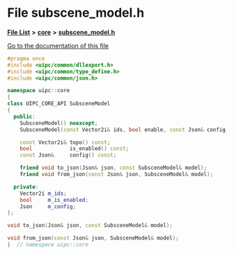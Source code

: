 

# File subscene\_model.h

[**File List**](files.md) **>** [**core**](dir_eca9d1283f7cad9ff89c5ab44937d4d9.md) **>** [**subscene\_model.h**](subscene__model_8h.md)

[Go to the documentation of this file](subscene__model_8h.md)


```C++
#pragma once
#include <uipc/common/dllexport.h>
#include <uipc/common/type_define.h>
#include <uipc/common/json.h>

namespace uipc::core
{
class UIPC_CORE_API SubsceneModel
{
  public:
    SubsceneModel() noexcept;
    SubsceneModel(const Vector2i& ids, bool enable, const Json& config);

    const Vector2i& topo() const;
    bool            is_enabled() const;
    const Json&     config() const;

    friend void to_json(Json& json, const SubsceneModel& model);
    friend void from_json(const Json& json, SubsceneModel& model);

  private:
    Vector2i m_ids;
    bool     m_is_enabled;
    Json     m_config;
};

void to_json(Json& json, const SubsceneModel& model);

void from_json(const Json& json, SubsceneModel& model);
}  // namespace uipc::core
```


